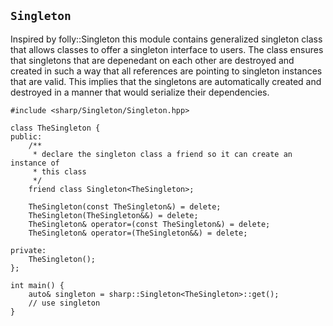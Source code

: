 `Singleton`
-----------

Inspired by folly::Singleton this module contains generalized singleton class
that allows classes to offer a singleton interface to users.  The class
ensures that singletons that are depenedant on each other are destroyed and
created in such a way that all references are pointing to singleton instances
that are valid.  This implies that the singletons are automatically created
and destroyed in a manner that would serialize their dependencies.

```
#include <sharp/Singleton/Singleton.hpp>

class TheSingleton {
public:
    /**
     * declare the singleton class a friend so it can create an instance of
     * this class
     */
    friend class Singleton<TheSingleton>;

    TheSingleton(const TheSingleton&) = delete;
    TheSingleton(TheSingleton&&) = delete;
    TheSingleton& operator=(const TheSingleton&) = delete;
    TheSingleton& operator=(TheSingleton&&) = delete;

private:
    TheSingleton();
};

int main() {
    auto& singleton = sharp::Singleton<TheSingleton>::get();
    // use singleton
}
```
